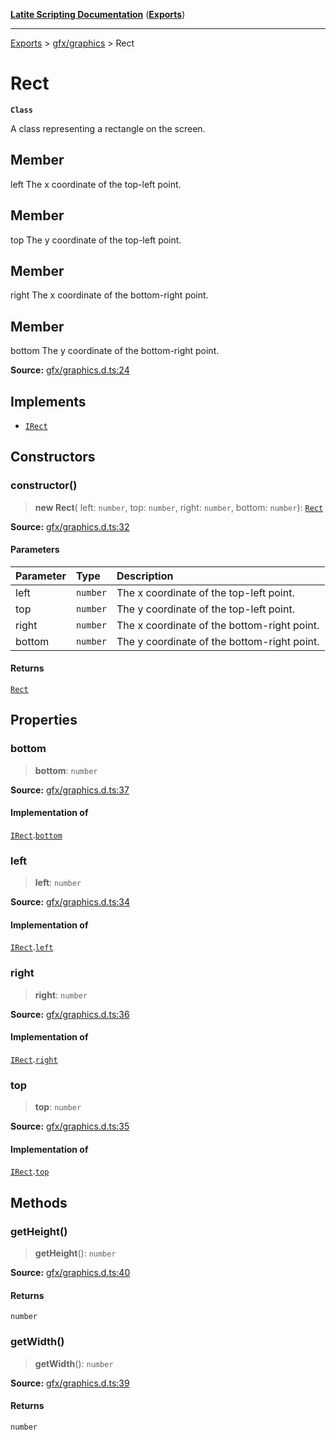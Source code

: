 [**Latite Scripting Documentation**](../../README.md) ([**Exports**](../../exports.md))

---

[Exports](../../exports.md) > [gfx/graphics](../index.md) > Rect

# Rect

**`Class`**

A class representing a rectangle on the screen.

## Member

left The x coordinate of the top-left point.

## Member

top The y coordinate of the top-left point.

## Member

right The x coordinate of the bottom-right point.

## Member

bottom The y coordinate of the bottom-right point.

**Source:** [gfx/graphics.d.ts:24](https://github.com/LatiteScripting/latitescripting.github.io/blob/a08b0d1/definitions/gfx/graphics.d.ts#L24)

## Implements

- [`IRect`](../interfaces/interface.IRect.md)

## Constructors

### constructor()

> **new Rect**(
> left: `number`,
> top: `number`,
> right: `number`,
> bottom: `number`): [`Rect`](class.Rect.md)

**Source:** [gfx/graphics.d.ts:32](https://github.com/LatiteScripting/latitescripting.github.io/blob/a08b0d1/definitions/gfx/graphics.d.ts#L32)

#### Parameters

| Parameter | Type     | Description                                 |
| :-------- | :------- | :------------------------------------------ |
| left      | `number` | The x coordinate of the top-left point.     |
| top       | `number` | The y coordinate of the top-left point.     |
| right     | `number` | The x coordinate of the bottom-right point. |
| bottom    | `number` | The y coordinate of the bottom-right point. |

#### Returns

[`Rect`](class.Rect.md)

## Properties

### bottom

> **bottom**: `number`

**Source:** [gfx/graphics.d.ts:37](https://github.com/LatiteScripting/latitescripting.github.io/blob/a08b0d1/definitions/gfx/graphics.d.ts#L37)

#### Implementation of

[`IRect`](../interfaces/interface.IRect.md).[`bottom`](../interfaces/interface.IRect.md#bottom)

### left

> **left**: `number`

**Source:** [gfx/graphics.d.ts:34](https://github.com/LatiteScripting/latitescripting.github.io/blob/a08b0d1/definitions/gfx/graphics.d.ts#L34)

#### Implementation of

[`IRect`](../interfaces/interface.IRect.md).[`left`](../interfaces/interface.IRect.md#left)

### right

> **right**: `number`

**Source:** [gfx/graphics.d.ts:36](https://github.com/LatiteScripting/latitescripting.github.io/blob/a08b0d1/definitions/gfx/graphics.d.ts#L36)

#### Implementation of

[`IRect`](../interfaces/interface.IRect.md).[`right`](../interfaces/interface.IRect.md#right)

### top

> **top**: `number`

**Source:** [gfx/graphics.d.ts:35](https://github.com/LatiteScripting/latitescripting.github.io/blob/a08b0d1/definitions/gfx/graphics.d.ts#L35)

#### Implementation of

[`IRect`](../interfaces/interface.IRect.md).[`top`](../interfaces/interface.IRect.md#top)

## Methods

### getHeight()

> **getHeight**(): `number`

**Source:** [gfx/graphics.d.ts:40](https://github.com/LatiteScripting/latitescripting.github.io/blob/a08b0d1/definitions/gfx/graphics.d.ts#L40)

#### Returns

`number`

### getWidth()

> **getWidth**(): `number`

**Source:** [gfx/graphics.d.ts:39](https://github.com/LatiteScripting/latitescripting.github.io/blob/a08b0d1/definitions/gfx/graphics.d.ts#L39)

#### Returns

`number`
